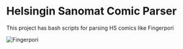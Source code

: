 Helsingin Sanomat Comic Parser
=========
This project has bash scripts for parsing HS comics like Fingerpori

![Fingerpori](http://hs10.snstatic.fi/webkuva/sarjis/560/1305862031368?ts=1047)

